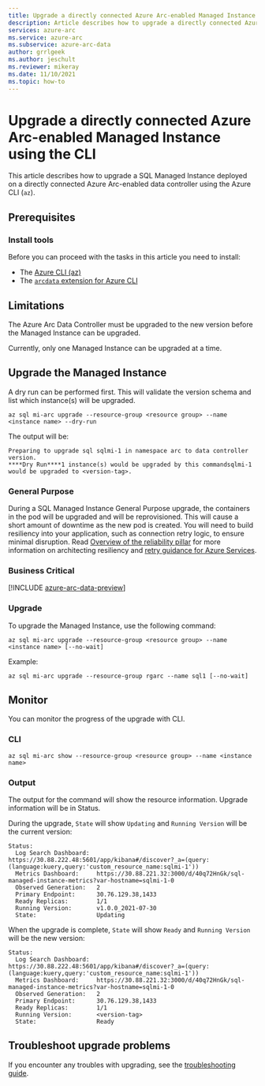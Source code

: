 ```yaml
---
title: Upgrade a directly connected Azure Arc-enabled Managed Instance using the CLI
description: Article describes how to upgrade a directly connected Azure Arc-enabled Managed Instance using the CLI
services: azure-arc
ms.service: azure-arc
ms.subservice: azure-arc-data
author: grrlgeek
ms.author: jeschult
ms.reviewer: mikeray
ms.date: 11/10/2021
ms.topic: how-to
---
```


# Upgrade a directly connected Azure Arc-enabled Managed Instance using the CLI

This article describes how to upgrade a SQL Managed Instance deployed on a directly connected Azure Arc-enabled data controller using the Azure CLI (`az`).

## Prerequisites

### Install tools

Before you can proceed with the tasks in this article you need to install:

- The [Azure CLI (az)](/cli/azure/install-azure-cli)
- The [`arcdata` extension for Azure CLI](install-arcdata-extension.md)

## Limitations

The Azure Arc Data Controller must be upgraded to the new version before the Managed Instance can be upgraded.

Currently, only one Managed Instance can be upgraded at a time.

## Upgrade the Managed Instance

A dry run can be performed first. This will validate the version schema and list which instance(s) will be upgraded.

````cli
az sql mi-arc upgrade --resource-group <resource group> --name <instance name> --dry-run 
````

The output will be:

```output
Preparing to upgrade sql sqlmi-1 in namespace arc to data controller version.
****Dry Run****1 instance(s) would be upgraded by this commandsqlmi-1 would be upgraded to <version-tag>.
```

### General Purpose

During a SQL Managed Instance General Purpose upgrade, the containers in the pod will be upgraded and will be reprovisioned. This will cause a short amount of downtime as the new pod is created. You will need to build resiliency into your application, such as connection retry logic, to ensure minimal disruption. Read [Overview of the reliability pillar](/azure/architecture/framework/resiliency/overview) for more information on architecting resiliency and [retry guidance for Azure Services](/azure/architecture/best-practices/retry-service-specific#sql-database-using-adonet).

### Business Critical 

[!INCLUDE [azure-arc-data-preview](../../../includes/azure-arc-data-business-critical-upgrade.md)]

### Upgrade

To upgrade the Managed Instance, use the following command:

````cli
az sql mi-arc upgrade --resource-group <resource group> --name <instance name> [--no-wait]
````

Example:

````cli
az sql mi-arc upgrade --resource-group rgarc --name sql1 [--no-wait]
````

## Monitor

You can monitor the progress of the upgrade with CLI.

### CLI

```cli
az sql mi-arc show --resource-group <resource group> --name <instance name>
```

### Output

The output for the command will show the resource information. Upgrade information will be in Status.

During the upgrade, ```State``` will show ```Updating``` and ```Running Version``` will be the current version:

```output
Status:
  Log Search Dashboard:  https://30.88.222.48:5601/app/kibana#/discover?_a=(query:(language:kuery,query:'custom_resource_name:sqlmi-1'))
  Metrics Dashboard:     https://30.88.221.32:3000/d/40q72HnGk/sql-managed-instance-metrics?var-hostname=sqlmi-1-0
  Observed Generation:   2
  Primary Endpoint:      30.76.129.38,1433
  Ready Replicas:        1/1
  Running Version:       v1.0.0_2021-07-30
  State:                 Updating
```

When the upgrade is complete, ```State``` will show ```Ready``` and ```Running Version``` will be the new version:

```output
Status:
  Log Search Dashboard:  https://30.88.222.48:5601/app/kibana#/discover?_a=(query:(language:kuery,query:'custom_resource_name:sqlmi-1'))
  Metrics Dashboard:     https://30.88.221.32:3000/d/40q72HnGk/sql-managed-instance-metrics?var-hostname=sqlmi-1-0
  Observed Generation:   2
  Primary Endpoint:      30.76.129.38,1433
  Ready Replicas:        1/1
  Running Version:       <version-tag>
  State:                 Ready
```

## Troubleshoot upgrade problems

If you encounter any troubles with upgrading, see the [troubleshooting guide](troubleshoot-guide.md).
